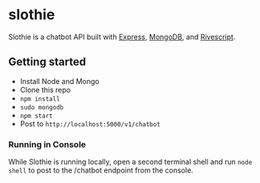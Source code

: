 # slothie

Slothie is a chatbot API built with [Express](https://expressjs.com/), [MongoDB](https://www.mongodb.com/), and [Rivescript](https://www.rivescript.com/).

## Getting started

* Install Node and Mongo
* Clone this repo
* `npm install`
* `sudo mongodb`
* `npm start`
* Post to `http://localhost:5000/v1/chatbot`

### Running in Console

While Slothie is running locally, open a second terminal shell and run `node shell` to post to the /chatbot endpoint from the console.
